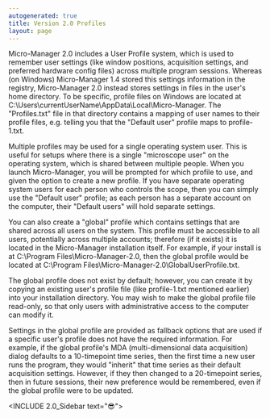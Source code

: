 ```yaml
---
autogenerated: true
title: Version 2.0 Profiles
layout: page
---
```


Micro-Manager 2.0 includes a User Profile system, which is used to
remember user settings (like window positions, acquisition settings, and
preferred hardware config files) across multiple program sessions.
Whereas (on Windows) Micro-Manager 1.4 stored this settings information
in the registry, Micro-Manager 2.0 instead stores settings in files in
the user's home directory. To be specific, profile files on Windows are
located at C:\\Users\\currentUserName\\AppData\\Local\\Micro-Manager.
The "Profiles.txt" file in that directory contains a mapping of user
names to their profile files, e.g. telling you that the "Default user"
profile maps to profile-1.txt.

Multiple profiles may be used for a single operating system user. This
is useful for setups where there is a single "microscope user" on the
operating system, which is shared between multiple people. When you
launch Micro-Manager, you will be prompted for which profile to use, and
given the option to create a new profile. If you have separate operating
system users for each person who controls the scope, then you can simply
use the "Default user" profile; as each person has a separate account on
the computer, their "Default users" will hold separate settings.

You can also create a "global" profile which contains settings that are
shared across all users on the system. This profile must be accessible
to all users, potentially across multiple accounts; therefore (if it
exists) it is located in the Micro-Manager installation itself. For
example, if your install is at C:\\Program Files\\Micro-Manager-2.0,
then the global profile would be located at C:\\Program
Files\\Micro-Manager-2.0\\GlobalUserProfile.txt.

The global profile does not exist by default; however, you can create it
by copying an existing user's profile file (like profile-1.txt mentioned
earlier) into your installation directory. You may wish to make the
global profile file read-only, so that only users with administrative
access to the computer can modify it.

Settings in the global profile are provided as fallback options that are
used if a specific user's profile does not have the required
information. For example, if the global profile's MDA (multi-dimensional
data acquisition) dialog defaults to a 10-timepoint time series, then
the first time a new user runs the program, they would "inherit" that
time series as their default acquisition settings. However, if they then
changed to a 20-timepoint series, then in future sessions, their new
preference would be remembered, even if the global profile were to be
updated.

&lt;INCLUDE 2.0\_Sidebar text="😎"&gt;
